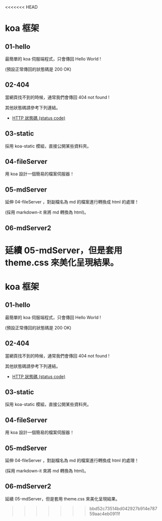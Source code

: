 <<<<<<< HEAD
# koa 框架

## 01-hello

最簡單的 koa 伺服端程式，只會傳回 Hello World !

(預設正常傳回的狀態碼是 200 OK)

## 02-404

當網頁找不到的時候，通常我們會傳回 404 not found !

其他狀態碼請參考下列連結。

* [HTTP 狀態碼 (status code)](https://zh.wikipedia.org/wiki/HTTP%E7%8A%B6%E6%80%81%E7%A0%81)


## 03-static

採用 koa-static 模組，直接公開某些資料夾。


## 04-fileServer

用 koa 設計一個簡易的檔案伺服器！

## 05-mdServer

延伸 04-fileServer ，對副檔名為 md 的檔案進行轉換成 html 的處理！

(採用 markdown-it 來將 md 轉換為 html)。

## 06-mdServer2

延續 05-mdServer，但是套用 theme.css 來美化呈現結果。
=======
# koa 框架

## 01-hello

最簡單的 koa 伺服端程式，只會傳回 Hello World !

(預設正常傳回的狀態碼是 200 OK)

## 02-404

當網頁找不到的時候，通常我們會傳回 404 not found !

其他狀態碼請參考下列連結。

* [HTTP 狀態碼 (status code)](https://zh.wikipedia.org/wiki/HTTP%E7%8A%B6%E6%80%81%E7%A0%81)


## 03-static

採用 koa-static 模組，直接公開某些資料夾。


## 04-fileServer

用 koa 設計一個簡易的檔案伺服器！

## 05-mdServer

延伸 04-fileServer ，對副檔名為 md 的檔案進行轉換成 html 的處理！

(採用 markdown-it 來將 md 轉換為 html)。

## 06-mdServer2

延續 05-mdServer，但是套用 theme.css 來美化呈現結果。
>>>>>>> bbd52c73514bd042927b914e78759aac4eb0911f

